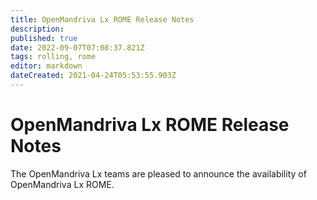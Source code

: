 ```yaml
---
title: OpenMandriva Lx ROME Release Notes
description: 
published: true
date: 2022-09-07T07:08:37.821Z
tags: rolling, rome
editor: markdown
dateCreated: 2021-04-24T05:53:55.903Z
---
```


# OpenMandriva Lx ROME Release Notes
The OpenMandriva Lx teams are pleased to announce the availability of OpenMandriva Lx ROME.